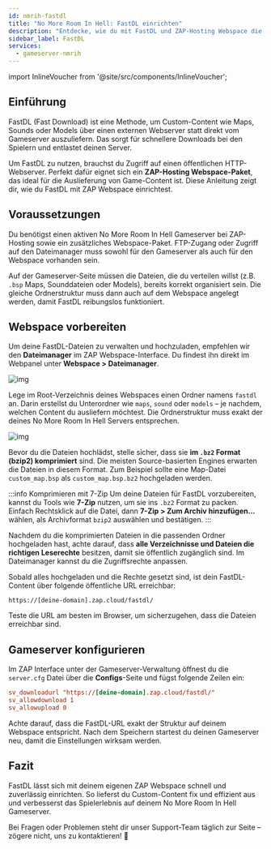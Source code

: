 ```yaml
---
id: nmrih-fastdl
title: "No More Room In Hell: FastDL einrichten"
description: "Entdecke, wie du mit FastDL und ZAP-Hosting Webspace die Auslieferung von Game-Content optimierst – für schnellere Downloads und weniger Serverlast → Jetzt mehr erfahren"
sidebar_label: FastDL
services:
  - gameserver-nmrih
---
```


import InlineVoucher from '@site/src/components/InlineVoucher';


## Einführung

FastDL (Fast Download) ist eine Methode, um Custom-Content wie Maps, Sounds oder Models über einen externen Webserver statt direkt vom Gameserver auszuliefern. Das sorgt für schnellere Downloads bei den Spielern und entlastet deinen Server.

Um FastDL zu nutzen, brauchst du Zugriff auf einen öffentlichen HTTP-Webserver. Perfekt dafür eignet sich ein **ZAP-Hosting Webspace-Paket**, das ideal für die Auslieferung von Game-Content ist. Diese Anleitung zeigt dir, wie du FastDL mit ZAP Webspace einrichtest.

<InlineVoucher />

## Voraussetzungen

Du benötigst einen aktiven No More Room In Hell Gameserver bei ZAP-Hosting sowie ein zusätzliches Webspace-Paket. FTP-Zugang oder Zugriff auf den Dateimanager muss sowohl für den Gameserver als auch für den Webspace vorhanden sein.

Auf der Gameserver-Seite müssen die Dateien, die du verteilen willst (z.B. `.bsp` Maps, Sounddateien oder Models), bereits korrekt organisiert sein. Die gleiche Ordnerstruktur muss dann auch auf dem Webspace angelegt werden, damit FastDL reibungslos funktioniert.

## Webspace vorbereiten

Um deine FastDL-Dateien zu verwalten und hochzuladen, empfehlen wir den **Dateimanager** im ZAP Webspace-Interface. Du findest ihn direkt im Webpanel unter **Webspace > Dateimanager**.

![img](https://screensaver01.zap-hosting.com/index.php/s/dptRwGTgL6bHXrE/preview)

Lege im Root-Verzeichnis deines Webspaces einen Ordner namens `fastdl` an. Darin erstellst du Unterordner wie `maps`, `sound` oder `models` – je nachdem, welchen Content du ausliefern möchtest. Die Ordnerstruktur muss exakt der deines No More Room In Hell Servers entsprechen.

![img](https://screensaver01.zap-hosting.com/index.php/s/beCCJPFT5si3wRZ/preview)

Bevor du die Dateien hochlädst, stelle sicher, dass sie **im `.bz2` Format (bzip2) komprimiert** sind. Die meisten Source-basierten Engines erwarten die Dateien in diesem Format. Zum Beispiel sollte eine Map-Datei `custom_map.bsp` als `custom_map.bsp.bz2` hochgeladen werden.

:::info Komprimieren mit 7-Zip
Um deine Dateien für FastDL vorzubereiten, kannst du Tools wie **7-Zip** nutzen, um sie ins `.bz2` Format zu packen. Einfach Rechtsklick auf die Datei, dann **7-Zip > Zum Archiv hinzufügen...** wählen, als Archivformat `bzip2` auswählen und bestätigen.
:::

Nachdem du die komprimierten Dateien in die passenden Ordner hochgeladen hast, achte darauf, dass **alle Verzeichnisse und Dateien die richtigen Leserechte** besitzen, damit sie öffentlich zugänglich sind. Im Dateimanager kannst du die Zugriffsrechte anpassen.

Sobald alles hochgeladen und die Rechte gesetzt sind, ist dein FastDL-Content über folgende öffentliche URL erreichbar:

```
https://[deine-domain].zap.cloud/fastdl/
```

Teste die URL am besten im Browser, um sicherzugehen, dass die Dateien erreichbar sind.

## Gameserver konfigurieren

Im ZAP Interface unter der Gameserver-Verwaltung öffnest du die `server.cfg` Datei über die **Configs**-Seite und fügst folgende Zeilen ein:

```cfg
sv_downloadurl "https://[deine-domain].zap.cloud/fastdl/"
sv_allowdownload 1
sv_allowupload 0
```

Achte darauf, dass die FastDL-URL exakt der Struktur auf deinem Webspace entspricht. Nach dem Speichern startest du deinen Gameserver neu, damit die Einstellungen wirksam werden.

## Fazit

FastDL lässt sich mit deinem eigenen ZAP Webspace schnell und zuverlässig einrichten. So lieferst du Custom-Content fix und effizient aus und verbesserst das Spielerlebnis auf deinem No More Room In Hell Gameserver.

Bei Fragen oder Problemen steht dir unser Support-Team täglich zur Seite – zögere nicht, uns zu kontaktieren! 🙂

<InlineVoucher />